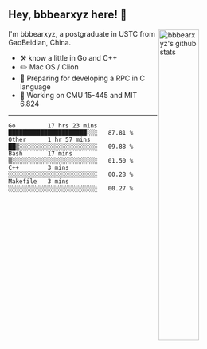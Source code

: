 ## Hey, bbbearxyz here! :wave:

<img align="right" alt="bbbearxyz's github stats" width="40%" src="https://github-readme-stats.vercel.app/api?username=bbbearxyz&show_icons=true">

I'm bbbearxyz, a postgraduate in USTC from GaoBeidian, China.

-   :hammer_and_pick:    know a little in Go and C++
-   :pencil2: Mac OS / Clion
-   :seedling: Preparing for developing a RPC in C language 
-   :thinking: Working on CMU 15-445 and MIT 6.824
---
<!--START_SECTION:waka-->
```text
Go         17 hrs 23 mins  ██████████████████████░░░   87.81 % 
Other      1 hr 57 mins    ██▒░░░░░░░░░░░░░░░░░░░░░░   09.88 % 
Bash       17 mins         ▒░░░░░░░░░░░░░░░░░░░░░░░░   01.50 % 
C++        3 mins          ░░░░░░░░░░░░░░░░░░░░░░░░░   00.28 % 
Makefile   3 mins          ░░░░░░░░░░░░░░░░░░░░░░░░░   00.27 % 
```
<!--END_SECTION:waka-->
